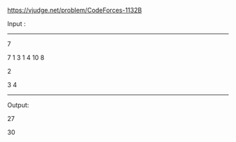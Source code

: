 https://vjudge.net/problem/CodeForces-1132B

Input :
<hr>

7

7 1 3 1 4 10 8

2

3 4

<hr>
Output:
<br>

27

30
